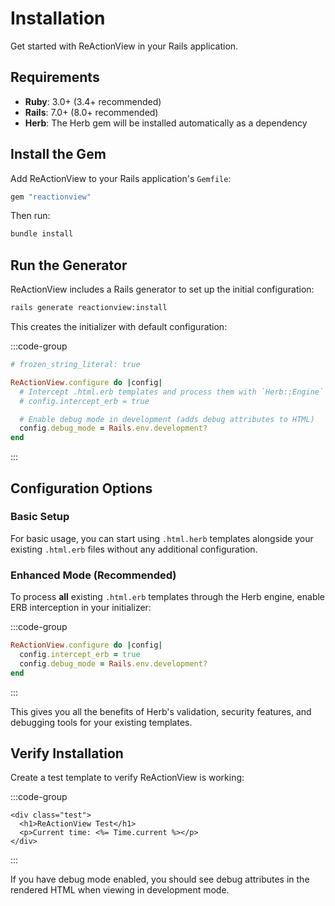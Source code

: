 # Installation

Get started with ReActionView in your Rails application.

## Requirements

- **Ruby**: 3.0+ (3.4+ recommended)
- **Rails**: 7.0+ (8.0+ recommended)
- **Herb**: The Herb gem will be installed automatically as a dependency

## Install the Gem

Add ReActionView to your Rails application's `Gemfile`:

```ruby
gem "reactionview"
```

Then run:

```bash
bundle install
```

## Run the Generator

ReActionView includes a Rails generator to set up the initial configuration:

```bash
rails generate reactionview:install
```

This creates the initializer with default configuration:

:::code-group
```ruby [config/initializers/reactionview.rb]
# frozen_string_literal: true

ReActionView.configure do |config|
  # Intercept .html.erb templates and process them with `Herb::Engine` for enhanced features
  # config.intercept_erb = true

  # Enable debug mode in development (adds debug attributes to HTML)
  config.debug_mode = Rails.env.development?
end
```
:::

## Configuration Options

### Basic Setup

For basic usage, you can start using `.html.herb` templates alongside your existing `.html.erb` files without any additional configuration.

### Enhanced Mode (Recommended)

To process **all** existing `.html.erb` templates through the Herb engine, enable ERB interception in your initializer:

:::code-group
```ruby [config/initializers/reactionview.rb]
ReActionView.configure do |config|
  config.intercept_erb = true
  config.debug_mode = Rails.env.development?
end
```
:::

This gives you all the benefits of Herb's validation, security features, and debugging tools for your existing templates.

## Verify Installation

Create a test template to verify ReActionView is working:

:::code-group
```erb [app/views/test/index.html.herb]
<div class="test">
  <h1>ReActionView Test</h1>
  <p>Current time: <%= Time.current %></p>
</div>
```
:::

If you have debug mode enabled, you should see debug attributes in the rendered HTML when viewing in development mode.
